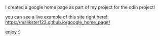 I created a google home page as part of my project for the odin project!

you can see a live example of this site right here!: https://malikster123.github.io/google_home_page/

enjoy :) 
